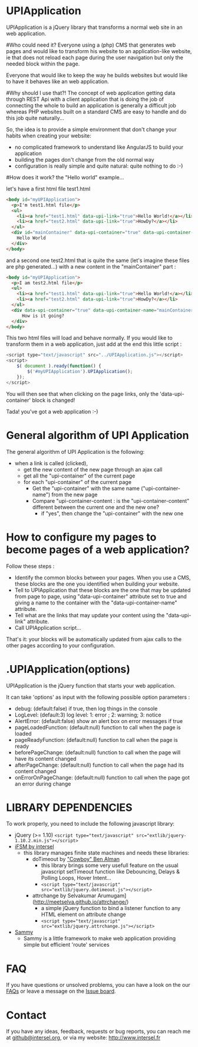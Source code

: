 # UPIApplication
UPIApplication is a jQuery library that transforms a normal web site in an web application.

#Who could need it?
Everyone using a (php) CMS that generates web pages and would like to transform his website to an application-like website, ie that does not reload each page during the user navigation but only the needed block within the page.

Everyone that would like to keep the way he builds websites but would like to have it behaves like an web application.

#Why should I use that?!
The concept of web application getting data through REST Api with a client application that is doing the job of connecting the whole 
to build an application is generally a difficult job whereas PHP websites built on a standard CMS are easy to handle and do this job quite naturally...

So, the idea is to provide a simple environment that don't change your habits when creating your website:
* no complicated framework to understand like AngularJS to build your application
* building the pages don't change from the old normal way
* configuration is really simple and quite natural: quite nothing to do :-)


#How does it work? the "Hello world" example...

let's have a first html file test1.html 
```html
<body id="myUPIApplication">
  <p>I'm test1.html file</p>
  <ul>
  	<li><a href="test1.html" data-upi-link="true">Hello World!</a></li>
  	<li><a href="test2.html" data-upi-link="true">HowDy?</a></li>
  </ul>
  <div id="mainContainer" data-upi-container="true" data-upi-container-name="mainContainer" data-upi-container-content="helloWorld">
  	Hello World
  </div>
</body>
```

and a second one test2.html that is quite the same (let's imagine these files are php generated...) with a new content in the "mainContainer" part :
```html
<body id="myUPIApplication">
  <p>I am test2.html file</p>
  <ul>
  	<li><a href="test1.html" data-upi-link="true">Hello World!</a></li>
  	<li><a href="test2.html" data-upi-link="true">HowDy?</a></li>
  </ul>
  <div data-upi-container="true" data-upi-container-name="mainContainer" data-upi-container-content="HowDy?">
	  How is it going?
  </div>
</body>
```

This two html files will load and behave normally. If you would like to transform them in a web application, just add at the end this little script :

```javascript
<script type="text/javascript" src="../UPIApplication.js"></script>
<script>
	$( document ).ready(function() {
		$('#myUPIApplication').UPIApplication();
	});
</script>
```

You will then see that when clicking on the page links, only the 'data-upi-container' block is changed! 

Tada! you've got a web application :-)

General algorithm of UPI Application
====================================

The general algorithm of UPI Application is the following:
* when a link is called (clicked), 
  * get the new content of the new page through an ajax call
  * get all the "upi-container" of the current page
  * for each "upi-container" of the current page
    * Get the "upi-container" with the same name ("upi-container-name") from the new page
    * Compare "upi-container-content : is the "upi-container-content" different between the current one and the new one?
      * if "yes", then change the "upi-container" with the new one

How to configure my pages to become pages of a web application?
===============================================================

Follow these steps :
* Identify the common blocks between your pages. When you use a CMS, these blocks are the one you identified when building your website.
* Tell to UPIApplication that these blocks are the one that may be updated from page to page, using "data-upi-container" attribute set to true and giving a name to the container with the "data-upi-container-name" attribute.
* Tell what are the links that may update your content using the "data-upi-link" attribute.
* Call UPIApplication script...

That's it: your blocks will be automatically updated from ajax calls to the other pages according to your configuration.


.UPIApplication(options)
========================

UPIApplication is the jQuery function that starts your web application.

It can take 'options' as input with the following possible option parameters :
* debug: (default:false) if true, then log things in the console
* LogLevel: (default:3) log level: 1: error ; 2: warning; 3: notice
* AlertError: (default:false) show an alert box on error messages if true
* pageLoadedFunction: (default:null) function to call when the page is loaded
* pageReadyFunction: (default:null) function to call when the page is ready
* beforePageChange: (default:null) function to call when the page will have its content changed
* afterPageChange: (default:null) function to call when the page had its content changed
* onErrorOnPageChange: (default:null) function to call when the page got an error during change
  


LIBRARY DEPENDENCIES
====================
To work properly, you need to include the following javascript library:
* jQuery (>= 1.10) `<script type="text/javascript" src="extlib/jquery-1.10.2.min.js"></script>`
* [iFSM by intersel](https://github.com/intersel/iFSM/)
  * this library manages finite state machines and needs these libraries:
    * doTimeout by ["Cowboy" Ben Alman](http://benalman.com/projects/jquery-dotimeout-plugin/)
	  * this library brings some very usefull feature on the usual javascript setTimeout function like Debouncing, Delays & Polling Loops, Hover Intent...
	  * `<script type="text/javascript" src="extlib/jquery.dotimeout.js"></script>`
    * attrchange by Selvakumar Arumugam](http://meetselva.github.io/attrchange/) 
	  * a simple jQuery function to bind a listener function to any HTML element on attribute change
	  * `<script type="text/javascript" src="extlib/jquery.attrchange.js"></script>`
* [Sammy](http://sammyjs.org/)
  * Sammy is a little framework to make web application providing simple but efficient 'route' services

FAQ
===

If you have questions or unsolved problems, you can have a look on the our [FAQs](https://github.com/intersel/UPIApplication/wiki) 
or leave a message on the [Issue board](https://github.com/intersel/UPIApplication/issues).


Contact
=======
If you have any ideas, feedback, requests or bug reports, you can reach me at github@intersel.org, 
or via my website: http://www.intersel.fr
